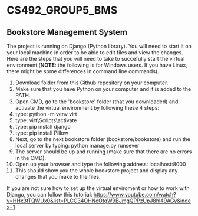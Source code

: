# CS492_GROUP5_BMS

## Bookstore Management System

The project is running on Django (Python library). You will need to start it on your local machine in order to be able to edit files and view the changes. Here are the steps that you will need to take to succefully start the virtual environment (**NOTE**: the following is for Windows users. If you have Linux, there might be some differences in command line commands).

1. Download folder from this Github repository on your computer.
2. Make sure that you have Python on your computer and it is added to the PATH.
3. Open CMD, go to the 'bookstore' folder (that you downloaded) and activate the virtual environment by following these 4 steps: 
  1. type: python -m venv virt
  2. type: virt\Scripts\activate
  3. type: pip install django
  4. type: pip install Pillow
4. Next, go to the next bookstore folder (bookstore/bookstore) and run the local server by typing: python manage.py runsever
5. The server should be up and running (make sure that there are no errors in the CMD).
6. Open up your browser and type the following address: localhost:8000
7. This should show you the whole bookstore project and display any changes that you make to the files.

If you are not sure how to set up the virtual enviroment or how to work with Django, you can follow this tutorial: https://www.youtube.com/watch?v=HHx3tTQWUx0&list=PLCC34OHNcOtqW9BJmgQPPzUpJ8hl49AGy&index=1

